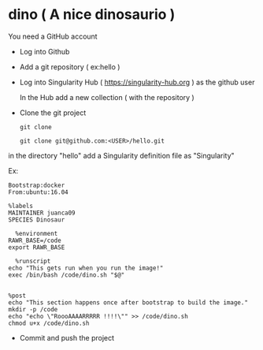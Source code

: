 # dino ( A nice dinosaurio )

You need a GitHub account

- Log into Github

- Add a git repository ( ex:hello )

- Log into Singularity Hub ( https://singularity-hub.org ) as the github user
  
    In the Hub add a new collection ( with the repository )

- Clone the git project
  
      git clone
      
      git clone git@github.com:<USER>/hello.git

in the directory "hello" add a Singularity definition file as "Singularity"

Ex:

    Bootstrap:docker
    From:ubuntu:16.04
    
    %labels
    MAINTAINER juanca09
    SPECIES Dinosaur
    
      %environment
    RAWR_BASE=/code
    export RAWR_BASE
    
      %runscript
    echo "This gets run when you run the image!" 
    exec /bin/bash /code/dino.sh "$@"
    
    
    %post 
    echo "This section happens once after bootstrap to build the image."  
    mkdir -p /code  
    echo "echo \"RoooAAAARRRRR !!!!\"" >> /code/dino.sh
    chmod u+x /code/dino.sh  

- Commit and push the project

